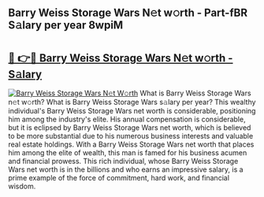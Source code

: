 ## Barry Weiss Storage Wars N𝚎t w𝚘rth - Part-fBR S𝚊lary per year 8wpiM

# <h2><a href="http://gc1j4b2.nevu.top/?p=Barry+Weiss+Storage+Wars">🔗 👉🔴 Barry Weiss Storage Wars N𝚎t w𝚘rth - S𝚊lary</a></h2>

[![Barry Weiss Storage Wars N𝚎t W𝚘rth](https://i.imgur.com/Oavwk0R.jpeg)](http://gc1j4b2.nevu.top/?p=Barry+Weiss+Storage+Wars)
What is Barry Weiss Storage Wars n𝚎t w𝚘rth? What is Barry Weiss Storage Wars s𝚊lary per year?
This wealthy individual's Barry Weiss Storage Wars net worth is considerable, positioning him among the industry's elite. His annual compensation is considerable, but it is eclipsed by Barry Weiss Storage Wars net worth, which is believed to be more substantial due to his numerous business interests and valuable real estate holdings. With a Barry Weiss Storage Wars net worth that places him among the elite of wealth, this man is famed for his business acumen and financial prowess. This rich individual, whose Barry Weiss Storage Wars net worth is in the billions and who earns an impressive salary, is a prime example of the force of commitment, hard work, and financial wisdom.
